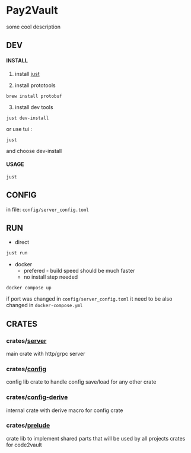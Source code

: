 # Pay2Vault

some cool description


## DEV

#### INSTALL

1. install [just](https://just.systems/man/en/)

2. install prototools

```
brew install protobuf
```

3. install dev tools

```
just dev-install
```

or use tui :

```
just
```

and choose dev-install

#### USAGE

```
just
```

## CONFIG

in file:
`config/server_config.toml`

## RUN 

- direct

```bash
just run
```

- docker 
    -   prefered - build speed should be much faster
    -   no install step needed

```
docker compose up
```

if port was changed in `config/server_config.toml` it need to be also changed in `docker-compose.yml` 

## CRATES

### crates/[server](./crates/server/README.md)

main crate with http/grpc server

### crates/[config](./crates/config/README.md)

config lib crate to handle config save/load for any other crate

### crates/[config-derive](./crates/config-derive/README.md)

internal crate with derive macro for config crate

### crates/[prelude](./crates/prelude/README.md)

crate lib to implement shared parts that will be used by all projects crates for code2vault
